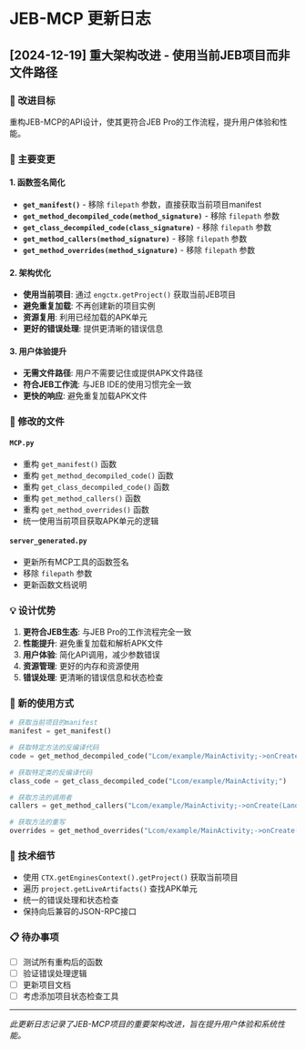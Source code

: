 # JEB-MCP 更新日志

## [2024-12-19] 重大架构改进 - 使用当前JEB项目而非文件路径

### 🎯 改进目标
重构JEB-MCP的API设计，使其更符合JEB Pro的工作流程，提升用户体验和性能。

### 🔄 主要变更

#### 1. 函数签名简化
- **`get_manifest()`** - 移除 `filepath` 参数，直接获取当前项目manifest
- **`get_method_decompiled_code(method_signature)`** - 移除 `filepath` 参数
- **`get_class_decompiled_code(class_signature)`** - 移除 `filepath` 参数  
- **`get_method_callers(method_signature)`** - 移除 `filepath` 参数
- **`get_method_overrides(method_signature)`** - 移除 `filepath` 参数

#### 2. 架构优化
- **使用当前项目**: 通过 `engctx.getProject()` 获取当前JEB项目
- **避免重复加载**: 不再创建新的项目实例
- **资源复用**: 利用已经加载的APK单元
- **更好的错误处理**: 提供更清晰的错误信息

#### 3. 用户体验提升
- **无需文件路径**: 用户不需要记住或提供APK文件路径
- **符合JEB工作流**: 与JEB IDE的使用习惯完全一致
- **更快的响应**: 避免重复加载APK文件

### 📝 修改的文件

#### `MCP.py`
- 重构 `get_manifest()` 函数
- 重构 `get_method_decompiled_code()` 函数
- 重构 `get_class_decompiled_code()` 函数
- 重构 `get_method_callers()` 函数
- 重构 `get_method_overrides()` 函数
- 统一使用当前项目获取APK单元的逻辑

#### `server_generated.py`
- 更新所有MCP工具的函数签名
- 移除 `filepath` 参数
- 更新函数文档说明

### 💡 设计优势

1. **更符合JEB生态**: 与JEB Pro的工作流程完全一致
2. **性能提升**: 避免重复加载和解析APK文件
3. **用户体验**: 简化API调用，减少参数错误
4. **资源管理**: 更好的内存和资源使用
5. **错误处理**: 更清晰的错误信息和状态检查

### 🚀 新的使用方式

```python
# 获取当前项目的manifest
manifest = get_manifest()

# 获取特定方法的反编译代码
code = get_method_decompiled_code("Lcom/example/MainActivity;->onCreate(Landroid/os/Bundle;)V")

# 获取特定类的反编译代码
class_code = get_class_decompiled_code("Lcom/example/MainActivity;")

# 获取方法的调用者
callers = get_method_callers("Lcom/example/MainActivity;->onCreate(Landroid/os/Bundle;)V")

# 获取方法的重写
overrides = get_method_overrides("Lcom/example/MainActivity;->onCreate(Landroid/os/Bundle;)V")
```

### 🔧 技术细节

- 使用 `CTX.getEnginesContext().getProject()` 获取当前项目
- 遍历 `project.getLiveArtifacts()` 查找APK单元
- 统一的错误处理和状态检查
- 保持向后兼容的JSON-RPC接口

### 📋 待办事项

- [ ] 测试所有重构后的函数
- [ ] 验证错误处理逻辑
- [ ] 更新项目文档
- [ ] 考虑添加项目状态检查工具

---

*此更新日志记录了JEB-MCP项目的重要架构改进，旨在提升用户体验和系统性能。*
